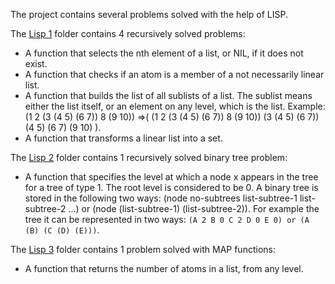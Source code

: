 The project contains several problems solved with the help of LISP.

The [Lisp 1](https://github.com/Iri25/lfp-lisp-Iri25/tree/master/Lisp%201) folder contains 4 recursively solved problems:
- A function that selects the nth  element of a list, or NIL, if it does not exist.
- A function that checks if an atom is a member of a not necessarily linear list.
- A function that builds the list of all sublists of a list. The sublist means either the list itself, or an element on any level, which is the list. Example: (1 2 (3 (4 5) (6 7)) 8 (9 10)) =>( (1 2 (3 (4 5) (6 7)) 8 (9 10)) (3 (4 5) (6 7)) (4 5) (6 7) (9 10) ).
- A function that transforms a linear list into a set.

The [Lisp 2](https://github.com/Iri25/lfp-lisp-Iri25/tree/master/Lisp%202) folder contains 1 recursively solved binary tree problem:
- A function that specifies the level at which a node x appears in the tree for a tree of type 1. The root level is considered to be 0. A binary tree is stored in the following two ways: (node no-subtrees list-subtree-1 list-subtree-2 ...) or (node (list-subtree-1) (list-subtree-2)). For example the tree it can be represented in two ways: `(A 2 B 0 C 2 D 0 E 0) or (A (B) (C (D) (E)))`.

The [Lisp 3](https://github.com/Iri25/lfp-lisp-Iri25/tree/master/Lisp%203) folder contains 1 problem solved with MAP functions:
- A function that returns the number of atoms in a list, from any level.
